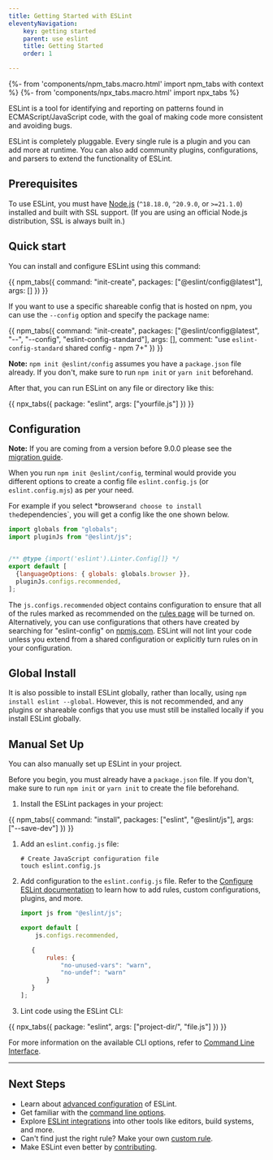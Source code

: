 ```yaml
---
title: Getting Started with ESLint
eleventyNavigation:
    key: getting started
    parent: use eslint
    title: Getting Started
    order: 1

---
```


{%- from 'components/npm_tabs.macro.html' import npm_tabs with context %}
{%- from 'components/npx_tabs.macro.html' import npx_tabs %}

ESLint is a tool for identifying and reporting on patterns found in ECMAScript/JavaScript code, with the goal of making code more consistent and avoiding bugs.

ESLint is completely pluggable. Every single rule is a plugin and you can add more at runtime. You can also add community plugins, configurations, and parsers to extend the functionality of ESLint.

## Prerequisites

To use ESLint, you must have [Node.js](https://nodejs.org/en/) (`^18.18.0`, `^20.9.0`, or `>=21.1.0`) installed and built with SSL support. (If you are using an official Node.js distribution, SSL is always built in.)

## Quick start

You can install and configure ESLint using this command:

{{ npm_tabs({
    command: "init-create",
    packages: ["@eslint/config@latest"],
    args: []
}) }}

If you want to use a specific shareable config that is hosted on npm, you can use the `--config` option and specify the package name:

{{ npm_tabs({
    command: "init-create",
    packages: ["@eslint/config@latest", "--", "--config", "eslint-config-standard"],
    args: [],
    comment: "use `eslint-config-standard` shared config - npm 7+"
}) }}

**Note:** `npm init @eslint/config` assumes you have a `package.json` file already. If you don't, make sure to run `npm init` or `yarn init` beforehand.

After that, you can run ESLint on any file or directory like this:

{{ npx_tabs({
    package: "eslint",
    args: ["yourfile.js"]
}) }}

## Configuration

**Note:** If you are coming from a version before 9.0.0 please see the [migration guide](configure/migration-guide).

When you run `npm init @eslint/config`, terminal would provide you different options to create a config file `eslint.config.js` (or `eslint.config.mjs`) as per your need.

For example if you select *browser` and choose to install the `dependencies`, you will get a config like the one shown below.

```js
import globals from "globals";
import pluginJs from "@eslint/js";


/** @type {import('eslint').Linter.Config[]} */
export default [
  {languageOptions: { globals: globals.browser }},
  pluginJs.configs.recommended,
];
```

The `js.configs.recommended` object contains configuration to ensure that all of the rules marked as recommended on the [rules page](../rules) will be turned on.  Alternatively, you can use configurations that others have created by searching for "eslint-config" on [npmjs.com](https://www.npmjs.com/search?q=eslint-config).  ESLint will not lint your code unless you extend from a shared configuration or explicitly turn rules on in your configuration.

## Global Install

It is also possible to install ESLint globally, rather than locally, using `npm install eslint --global`. However, this is not recommended, and any plugins or shareable configs that you use must still be installed locally if you install ESLint globally.

## Manual Set Up

You can also manually set up ESLint in your project.

Before you begin, you must already have a `package.json` file. If you don't, make sure to run `npm init` or `yarn init` to create the file beforehand.

1. Install the ESLint packages in your project:

{{ npm_tabs({
    command: "install",
    packages: ["eslint", "@eslint/js"],
    args: ["--save-dev"]
}) }}

1. Add an `eslint.config.js` file:

   ```shell
   # Create JavaScript configuration file
   touch eslint.config.js
   ```

1. Add configuration to the `eslint.config.js` file. Refer to the [Configure ESLint documentation](configure/) to learn how to add rules, custom configurations, plugins, and more.

   ```js
   import js from "@eslint/js";

   export default [
       js.configs.recommended,

      {
          rules: {
              "no-unused-vars": "warn",
              "no-undef": "warn"
          }
      }
   ];
   ```

1. Lint code using the ESLint CLI:

{{ npx_tabs({
    package: "eslint",
    args: ["project-dir/", "file.js"]
}) }}

   For more information on the available CLI options, refer to [Command Line Interface](./command-line-interface).

---

## Next Steps

* Learn about [advanced configuration](configure/) of ESLint.
* Get familiar with the [command line options](command-line-interface).
* Explore [ESLint integrations](integrations) into other tools like editors, build systems, and more.
* Can't find just the right rule?  Make your own [custom rule](../extend/custom-rules).
* Make ESLint even better by [contributing](../contribute/).
